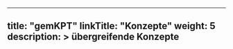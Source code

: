 
---
title: "gemKPT"
linkTitle: "Konzepte"
weight: 5
description: >
  &uuml;bergreifende Konzepte
---
